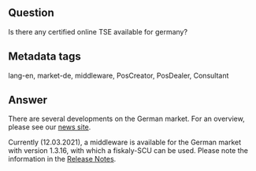 ## Question
Is there any certified online TSE available for germany?

## Metadata tags
lang-en, market-de, middleware, PosCreator, PosDealer, Consultant

## Answer
There are several developments on the German market. For an overview, please see our [news site](https://fiskaltrust.de/news/aktueller-status-zur-cloud-tse-202103).

Currently (12.03.2021), a middleware is available for the German market with version 1.3.16, with which a fiskaly-SCU can be used.
Please note the information in the [Release Notes](https://docs.fiskaltrust.cloud/docs/release-notes/middleware/1.3.16).
<!--added as a hint for news site, added a not for Language in name, actualized  -->

